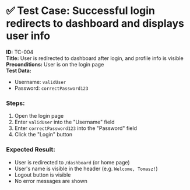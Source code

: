 # ✅ Test Case: Successful login redirects to dashboard and displays user info

**ID:** TC-004  
**Title:** User is redirected to dashboard after login, and profile info is visible  
**Preconditions:** User is on the login page  
**Test Data:**  
- Username: `validUser`  
- Password: `correctPassword123`

### Steps:
1. Open the login page  
2. Enter `validUser` into the "Username" field  
3. Enter `correctPassword123` into the "Password" field  
4. Click the "Login" button

### Expected Result:
- User is redirected to `/dashboard` (or home page)  
- User's name is visible in the header (e.g. `Welcome, Tomasz!`)  
- Logout button is visible  
- No error messages are shown
